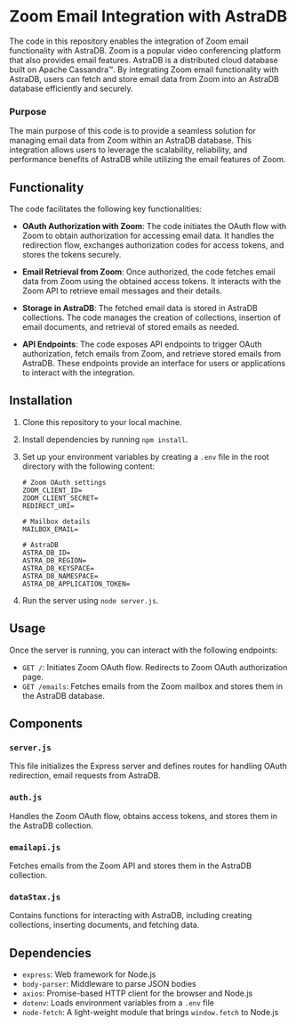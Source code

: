 # Zoom Email Integration with AstraDB

The code in this repository enables the integration of Zoom email functionality with AstraDB. Zoom is a popular video conferencing platform that also provides email features. AstraDB is a distributed cloud database built on Apache Cassandra™. By integrating Zoom email functionality with AstraDB, users can fetch and store email data from Zoom into an AstraDB database efficiently and securely.

### Purpose

The main purpose of this code is to provide a seamless solution for managing email data from Zoom within an AstraDB database. This integration allows users to leverage the scalability, reliability, and performance benefits of AstraDB while utilizing the email features of Zoom.

## Functionality

The code facilitates the following key functionalities:

- **OAuth Authorization with Zoom**: The code initiates the OAuth flow with Zoom to obtain authorization for accessing email data. It handles the redirection flow, exchanges authorization codes for access tokens, and stores the tokens securely.

- **Email Retrieval from Zoom**: Once authorized, the code fetches email data from Zoom using the obtained access tokens. It interacts with the Zoom API to retrieve email messages and their details.

- **Storage in AstraDB**: The fetched email data is stored in AstraDB collections. The code manages the creation of collections, insertion of email documents, and retrieval of stored emails as needed.

- **API Endpoints**: The code exposes API endpoints to trigger OAuth authorization, fetch emails from Zoom, and retrieve stored emails from AstraDB. These endpoints provide an interface for users or applications to interact with the integration.

## Installation

1. Clone this repository to your local machine.
2. Install dependencies by running `npm install`.
3. Set up your environment variables by creating a `.env` file in the root directory with the following content:

    ```plaintext
    # Zoom OAuth settings
    ZOOM_CLIENT_ID=
    ZOOM_CLIENT_SECRET=
    REDIRECT_URI=

    # Mailbox details
    MAILBOX_EMAIL=

    # AstraDB
    ASTRA_DB_ID=
    ASTRA_DB_REGION=
    ASTRA_DB_KEYSPACE=
    ASTRA_DB_NAMESPACE=
    ASTRA_DB_APPLICATION_TOKEN=
    ```

4. Run the server using `node server.js`.

## Usage

Once the server is running, you can interact with the following endpoints:

- `GET /`: Initiates Zoom OAuth flow. Redirects to Zoom OAuth authorization page.
- `GET /emails`: Fetches emails from the Zoom mailbox and stores them in the AstraDB database.


## Components

### `server.js`

This file initializes the Express server and defines routes for handling OAuth redirection, email requests from AstraDB.

### `auth.js`

Handles the Zoom OAuth flow, obtains access tokens, and stores them in the AstraDB collection.

### `emailapi.js`

Fetches emails from the Zoom API and stores them in the AstraDB collection.

### `dataStax.js`

Contains functions for interacting with AstraDB, including creating collections, inserting documents, and fetching data.


## Dependencies

- `express`: Web framework for Node.js
- `body-parser`: Middleware to parse JSON bodies
- `axios`: Promise-based HTTP client for the browser and Node.js
- `dotenv`: Loads environment variables from a `.env` file
- `node-fetch`: A light-weight module that brings `window.fetch` to Node.js



